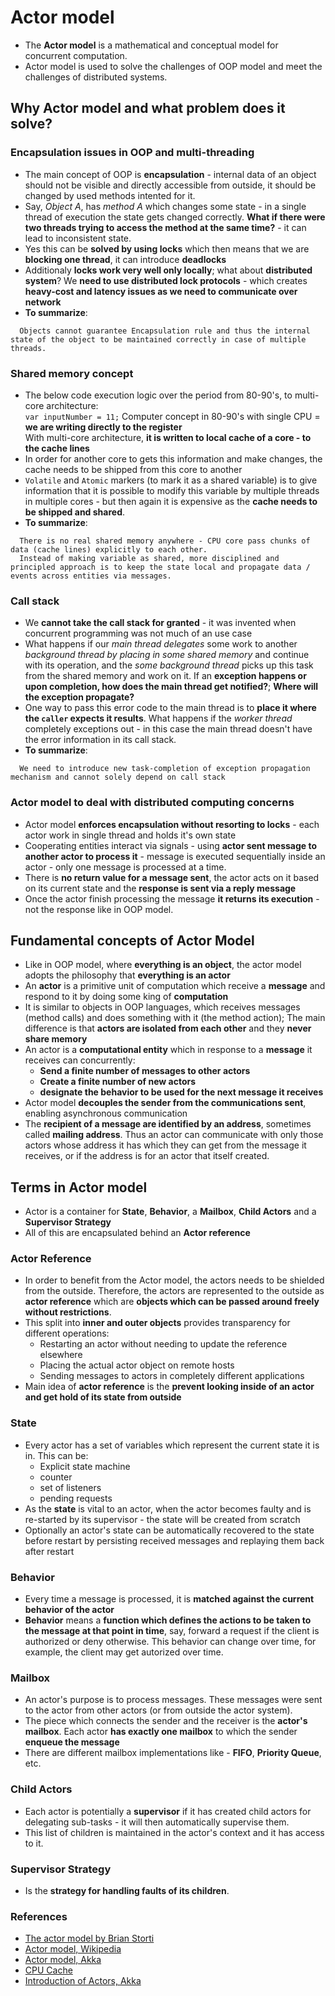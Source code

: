 # Actor model
- The **Actor model** is a mathematical and conceptual model for concurrent computation.
- Actor model is used to solve the challenges of OOP model and meet the challenges of distributed systems.

## Why Actor model and what problem does it solve?

### Encapsulation issues in OOP and multi-threading
- The main concept of OOP is **encapsulation** - internal data of an object should not be visible and directly accessible from outside, it should be changed by used methods intented for it.
- Say, *Object A*, has *method A* which changes some state - in a single thread of execution the state gets changed correctly. **What if there were two threads trying to access the method at the same time?** - it can lead to inconsistent state.
- Yes this can be **solved by using locks** which then means that we are **blocking one thread**, it can introduce **deadlocks**
- Additionaly **locks work very well only locally**; what about **distributed system**? We **need to use distributed lock protocols** - which creates **heavy-cost and latency issues as we need to communicate over network**
- **To summarize**:  

```
  Objects cannot guarantee Encapsulation rule and thus the internal state of the object to be maintained correctly in case of multiple threads.
```

### Shared memory concept
-  The below code execution logic over the period from 80-90's, to multi-core architecture:  
`var inputNumber = 11;`
Computer concept in 80-90's with single CPU = **we are writing directly to the register**  
With multi-core architecture, **it is written to local cache of a core - to the cache lines**  
- In order for another core to gets this information and make changes, the cache needs to be shipped from this core to another
- `Volatile` and `Atomic` markers (to mark it as a shared variable) is to give information that it is possible to modify this variable by multiple threads in multiple cores - but then again it is expensive as the **cache needs to be shipped and shared**.
- **To summarize**:  

```
  There is no real shared memory anywhere - CPU core pass chunks of data (cache lines) explicitly to each other.
  Instead of making variable as shared, more disciplined and principled approach is to keep the state local and propagate data / events across entities via messages.
```

### Call stack
- We **cannot take the call stack for granted** - it was invented when concurrent programming was not much of an use case
- What happens if our *main thread delegates* some work to another *background thread by placing in some shared memory* and continue with its operation, and the *some background thread* picks up this task from the shared memory and work on it. If an **exception happens or upon completion, how does the main thread get notified?**; **Where will the exception propagate?**
- One way to pass this error code to the main thread is to **place it where the `caller` expects it results**. What happens if the *worker thread* completely exceptions out - in this case the main thread doesn't have the error information in its call stack.
- **To summarize**:  
```
  We need to introduce new task-completion of exception propagation mechanism and cannot solely depend on call stack
```

### Actor model to deal with distributed computing concerns
- Actor model **enforces encapsulation without resorting to locks** - each actor work in single thread and holds it's own state
- Cooperating entities interact via signals - using **actor sent message to another actor to process it** - message is executed sequentially inside an actor - only one message is processed at a time.
- There is **no return value for a message sent**, the actor acts on it based on its current state and the **response is sent via a reply message**
- Once the actor finish processing the message **it returns its execution** - not the response like in OOP model.

## Fundamental concepts of Actor Model
- Like in OOP model, where **everything is an object**, the actor model adopts the philosophy that **everything is an actor**
- An **actor** is a primitive unit of computation which receive a **message** and respond to it by doing some king of **computation**
- It is similar to objects in OOP languages, which receives messages (method calls) and does something with it (the method action); The main difference is that **actors are isolated from each other** and they **never share memory**
- An actor is a **computational entity** which in response to a **message** it receives can concurrently:
  - **Send a finite number of messages to other actors**
  - **Create a finite number of new actors**
  - **designate the behavior to be used for the next message it receives**
- Actor model **decouples the sender from the communications sent**, enabling asynchronous communication
- The **recipient of a message are identified by an address**, sometimes called **mailing address**. Thus an actor can communicate with only those actors whose address it has which they can get from the message it receives, or if the address is for an actor that itself created.

## Terms in Actor model
- Actor is a container for **State**, **Behavior**, a **Mailbox**, **Child Actors** and a **Supervisor Strategy**
- All of this are encapsulated behind an **Actor reference**

### Actor Reference
- In order to benefit from the Actor model, the actors needs to be shielded from the outside. Therefore, the actors are represented to the outside as **actor reference** which are **objects which can be passed around freely without restrictions**.
- This split into **inner and outer objects** provides transparency for different operations:
  - Restarting an actor without needing to update the reference elsewhere
  - Placing the actual actor object on remote hosts
  - Sending messages to actors in completely different applications
- Main idea of **actor reference** is the **prevent looking inside of an actor and get hold of its state from outside**

### State
- Every actor has a set of variables which represent the current state it is in. This can be:
  - Explicit state machine
  - counter
  - set of listeners
  - pending requests
- As the **state** is vital to an actor, when the actor becomes faulty and is re-started by its supervisor - the state will be created from scratch
- Optionally an actor's state can be automatically recovered to the state before restart by persisting received messages and replaying them back after restart

### Behavior
- Every time a message is processed, it is **matched against the current behavior of the actor**
- **Behavior** means a **function which defines the actions to be taken to the message at that point in time**, say, forward a request if the client is authorized or deny otherwise. This behavior can change over time, for example, the client may get autorized over time.

### Mailbox
- An actor's purpose is to process messages. These messages were sent to the actor from other actors (or from outside the actor system).
- The piece which connects the sender and the receiver is the **actor's mailbox**. Each actor **has exactly one mailbox** to which the sender **enqueue the message**
- There are different mailbox implementations like - **FIFO**, **Priority Queue**, etc.

### Child Actors
- Each actor is potentially a **supervisor** if it has created child actors for delegating sub-tasks - it will then automatically supervise them.
- This list of children is maintained in the actor's context and it has access to it.

### Supervisor Strategy
- Is the **strategy for handling faults of its children**.

### References
- [The actor model by Brian Storti](https://www.brianstorti.com/the-actor-model/)
- [Actor model, Wikipedia](https://en.wikipedia.org/wiki/Actor_model)
- [Actor model, Akka](https://doc.akka.io/docs/akka/2.5/general/actors.html)
- [CPU Cache](https://en.wikipedia.org/wiki/CPU_cache)
- [Introduction of Actors, Akka](https://doc.akka.io/docs/akka/2.5.3/scala/guide/actors-intro.html)
